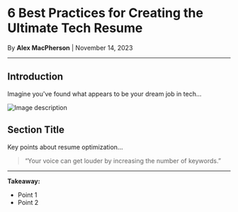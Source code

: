 # 6 Best Practices for Creating the Ultimate Tech Resume

By **Alex MacPherson** | November 14, 2023

---

## Introduction

Imagine you've found what appears to be your dream job in tech...

![Image description](./image1.jpg)

## Section Title

Key points about resume optimization...

> “Your voice can get louder by increasing the number of keywords.”

---

**Takeaway:**

- Point 1
- Point 2
